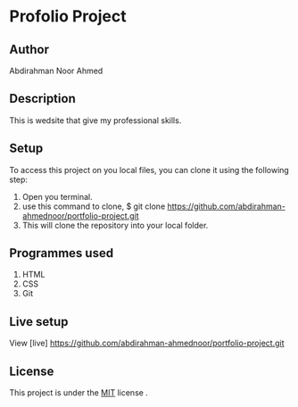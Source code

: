 # Profolio Project 

## Author 
Abdirahman Noor Ahmed 

## Description 
This is wedsite that give my professional skills.

## Setup
To access this project  on you local files, you can clone it using the following step:
1. Open you terminal.
2. use this command to clone, $ git clone https://github.com/abdirahman-ahmednoor/portfolio-project.git
3. This will clone the repository  into your local folder.

## Programmes used
1. HTML
2. CSS
3. Git
 
 ## Live setup
 View [live] https://github.com/abdirahman-ahmednoor/portfolio-project.git

 ## License
This project is under the [MIT](License) license .